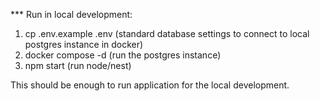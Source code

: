 *** Run in local development:
1) cp .env.example .env     (standard database settings to connect to local postgres instance in docker)
2) docker compose -d        (run the postgres instance)
3) npm start                (run node/nest)

This should be enough to run application for the local development.